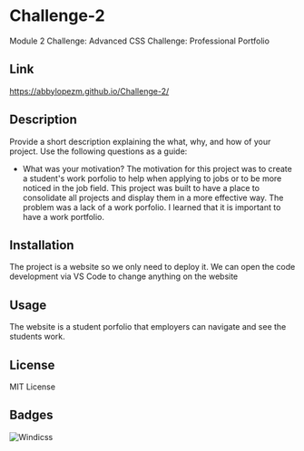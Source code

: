 # Challenge-2
Module 2 Challenge: Advanced CSS Challenge: Professional Portfolio

## Link
https://abbylopezm.github.io/Challenge-2/

## Description

Provide a short description explaining the what, why, and how of your project. Use the following questions as a guide:

- What was your motivation?
The motivation for this project was to create a student's work porfolio to help when applying to jobs or to be more noticed in the job field. This project was built to have a place to consolidate all projects and display them in a more effective way. The problem was a lack of a work porfolio. I learned that it is important to have a work portfolio.

## Installation
The project is a website so we only need to deploy it. We can open the code development via VS Code to change anything on the website

## Usage

The website is a student porfolio that employers can navigate and see the students work.


## License

MIT License

## Badges

![Windicss](https://img.shields.io/badge/windicss-48B0F1.svg?style=for-the-badge&logo=windi-css&logoColor=white)
